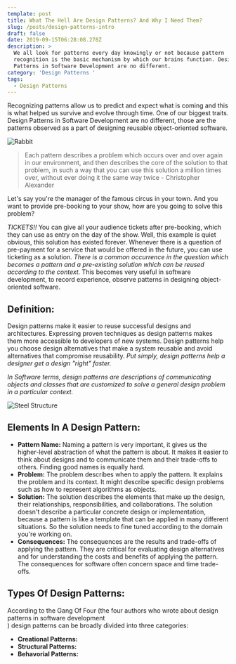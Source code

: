 ```yaml
---
template: post
title: What The Hell Are Design Patterns? And Why I Need Them?
slug: /posts/design-patterns-intro
draft: false
date: 2019-09-15T06:28:08.278Z
description: >
  We all look for patterns every day knowingly or not because pattern
  recognition is the basic mechanism by which our brains function. Design
  Patterns in Software Development are no different.
category: 'Design Patterns '
tags:
  - Design Patterns
---
```

Recognizing patterns allow us to predict and expect what is coming and this is what helped us survive and evolve through time. One of our biggest traits. Design Patterns in Software Development are no different, those are the patterns observed as a part of designing reusable object-oriented software.

![Rabbit](/media/rabbit.jpg "What do you see? Rabbit?")

> Each pattern describes a problem which occurs over and over again in our environment, and then describes the core of the solution to that problem, in such a way that you can use this solution a million times over, without ever doing it the same way twice - Christopher Alexander

Let's say you're the manager of the famous circus in your town. And you want to provide  pre-booking to your show, how are you going to solve this problem?

_TICKETS!!_ You can give all your audience tickets after pre-booking, which they can use as entry on the day of the show. Well, this example is quiet obvious, this solution has existed forever. Whenever there is a question of pre-payment for a service that would be offered in the future, you can use ticketing as a solution. _There is a common occurrence in the question which becomes a pattern and a pre-existing solution which can be reused according to the context._ This becomes very useful in software development, to record experience, observe patterns in designing object-oriented software.

## Definition:

Design patterns make it easier to reuse successful designs and architectures. Expressing proven techniques as design patterns makes them more accessible to developers of new systems. Design patterns help you choose design alternatives that make a system reusable and avoid alternatives that compromise reusability. _Put simply, design patterns help a designer get a design "right" faster._ 

_In Software terms, design patterns are descriptions of communicating objects and classes that are customized to solve a general design problem in a particular context._

![Steel Structure](/media/structure.jpg "Elements Of A Pattern")

## Elements In A Design Pattern:

* **Pattern Name:** Naming a pattern is very important, it gives us the higher-level abstraction of what the pattern is about. It makes it easier to think about designs and to communicate them and their trade-offs to others. Finding good names is equally hard. 
* **Problem:** The problem describes when to apply the pattern. It explains the problem and its context. It might describe specific design problems such as how to represent algorithms as objects.
* **Solution:** The solution describes the elements that make up the design, their relationships, responsibilities, and collaborations. The solution doesn't describe a particular concrete design or implementation, because a pattern is like a template that can be applied in many different situations. So the solution needs to fine tuned according to the domain you're working on.
* **Consequences:** The consequences are the results and trade-offs of applying the pattern. They are critical for evaluating design alternatives and for understanding the costs and benefits of applying the pattern. The consequences for software often concern space and time trade-offs. 

## Types Of Design Patterns:

According to the Gang Of Four (the four authors who wrote about design patterns in software development\
) design patterns can be broadly divided into three categories:

* **Creational Patterns:** 
* **Structural Patterns:**
* **Behavorial Patterns:**
